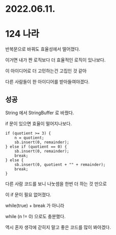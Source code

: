 # 2022.06.11.

# 124 나라

반복문으로 바꿔도 효율성에서 떨어졌다.

이거면 내가 짠 로직보다 더 효율적인 로직이 있나보다.

이 아이디어로 더 고민하는건 고집인 것 같아

다른 사람들이 한 아이디어를 받아들여야겠다.

## 성공

String 에서 StringBuffer 로 바꿨다.

if 문이 있으면 효율이 떨어지나보다.

```
if (quotient >= 3) {
    n = quotient;
    sb.insert(0, remainder);
} else if (quotient == 0) {
    sb.insert(0, remainder);
    break;
} else {
    sb.insert(0, quotient + "" + remainder);
    break;
}
```

다른 사람 코드를 보니 나눗셈을 한번 더 하는 것 만으로

이 if 문이 필요 없어졌다.

while(true) + break 가 아니라

while (n != 0) 으로도 충분했다.

역시 혼자 생각에 갇히지 말고 좋은 코드를 많이 봐야겠다.
